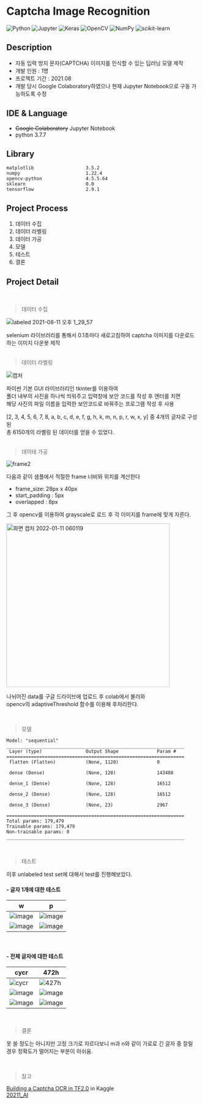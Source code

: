 # Captcha Image Recognition
<img alt="Python" src ="https://img.shields.io/badge/Python-3776AB.svg?&style=for-the-badge&logo=Python&logoColor=white"/> <img alt="Jupyter" src ="https://img.shields.io/badge/Jupyter-F37626.svg?&style=for-the-badge&logo=Jupyter&logoColor=white"/> <img alt="Keras" src ="https://img.shields.io/badge/Keras-D00000.svg?&style=for-the-badge&logo=Keras&logoColor=white"/>
<img alt="OpenCV" src ="https://img.shields.io/badge/OpenCV-5C3EE8.svg?&style=for-the-badge&logo=OpenCV&logoColor=white"/>
<img alt="NumPy" src ="https://img.shields.io/badge/NumPy-013243.svg?&style=for-the-badge&logo=NumPy&logoColor=white"/>
<img alt="scikit-learn" src ="https://img.shields.io/badge/scikit-learn-F7931E.svg?&style=for-the-badge&logo=scikit-learn&logoColor=white"/>


## Description  

* 자동 입력 방지 문자(CAPTCHA) 이미지를 인식할 수 있는 딥러닝 모델 제작
* 개발 인원 : 1명
* 프로젝트 기간 : 2021.08
* 개발 당시 Google Colaboratory하였으나 현재 Jupyter Notebook으로 구동 가능하도록 수정  

## IDE & Language  

- ~~Google Colaboratory~~ Jupyter Notebook
- python 3.7.7


## Library

```
matplotlib                   3.5.2
numpy                        1.22.4
opencv-python                4.5.5.64
sklearn                      0.0
tensorflow                   2.9.1
```

## Project Process  

1. 데이터 수집
2. 데이터 라벨링
3. 데이터 가공
4. 모델
5. 테스트
6. 결론
  
## Project Detail
<br>

>데이터 수집

![labeled 2021-08-11 오후 1_29_57](https://user-images.githubusercontent.com/74360958/128970367-8d9f1db1-a13b-4a3d-a572-da619e688df5.png)

selenium 라이브러리를 통해서 0.1초마다 새로고침하여 captcha 이미지를 다운로드하는 이미지 다운봇 제작  
<br>

>데이터 라벨링

![캡처](https://user-images.githubusercontent.com/74360958/128970424-7b6c2f69-1ede-4fbd-8480-30d99c0c0cbe.PNG)

파이썬 기본 GUI 라이브러리인 tkinter를 이용하여  
폴더 내부의 사진을 하나씩 띄워주고 입력창에 보안 코드를 작성 후 엔터를 치면  
해당 사진의 파일 이름을 입력한 보안코드로 바꿔주는 프로그램 작성 후 사용  

[2, 3, 4, 5, 6, 7, 8, a, b, c, d, e, f, g, h, k, m, n, p, r, w, x, y] 중 4개의 글자로 구성된  
총 6150개의 라벨링 된 데이터를 얻을 수 있었다.  
<br>

>데이테 가공

![frame2](https://user-images.githubusercontent.com/74360958/148836497-6961a5c0-bff8-40fa-9d35-a8e95aaa8b1f.png)

다음과 같이 샘플에서 적절한 frame 너비와 위치를 계산한다

- frame_size: 28px x 40px
- start_padding : 5px
- overlapped : 8px

그 후 opencv를 이용하여 grayscale로 로드 후 각 이미지를 frame에 맞게 자른다.
<br>

<img width="427" alt="화면 캡처 2022-01-11 060119" src="https://user-images.githubusercontent.com/74360958/148838844-c63c5fc2-ce3d-497b-9a52-b4f5505689b6.png">

나뉘어진 data를 구글 드라이브에 업로드 후 colab에서 불러와  
opencv의 adaptiveThreshold 함수를 이용해 후처리한다.

<br>

>모델

```
Model: "sequential"
_________________________________________________________________
 Layer (type)                Output Shape              Param #   
=================================================================
 flatten (Flatten)           (None, 1120)              0         
                                                                 
 dense (Dense)               (None, 128)               143488    
                                                                 
 dense_1 (Dense)             (None, 128)               16512     
                                                                 
 dense_2 (Dense)             (None, 128)               16512     
                                                                 
 dense_3 (Dense)             (None, 23)                2967      
                                                                 
=================================================================
Total params: 179,479
Trainable params: 179,479
Non-trainable params: 0
_________________________________________________________________
```
<br>


>테스트

이후 unlabeled test set에 대해서 test를 진행해보았다.

#### - 글자 1개에 대한 테스트

|w|p|
|---|---|
|![image](https://user-images.githubusercontent.com/74360958/172026579-c4ad99c3-ead3-46aa-8bba-a54919e16d97.png)|![image](https://user-images.githubusercontent.com/74360958/172026906-4efa65d3-6a75-4539-bd4c-0ba56dfc3fae.png)|
|![image](https://user-images.githubusercontent.com/74360958/172026894-4c581ff9-0f46-4b5e-a61b-dee78e8e18d7.png)|![image](https://user-images.githubusercontent.com/74360958/172026909-cbf8388c-1933-410d-bc43-82a6d4a9003d.png)|

<br>

#### - 전체 글자에 대한 테스트

|cycr|472h|
|---|---|
|![cycr](https://user-images.githubusercontent.com/74360958/172026954-3e8711fd-cbc7-432e-a373-46cb9d64b0d5.png)|![427h](https://user-images.githubusercontent.com/74360958/172027071-3e73390b-0d14-417d-997e-2884d54094a0.png)|
|![image](https://user-images.githubusercontent.com/74360958/172026722-2d2fee1d-db8f-4224-9344-3a10b94b26fa.png)|![image](https://user-images.githubusercontent.com/74360958/172027076-a796bf3f-d99e-4c59-abb8-4cb092c63714.png)|
|![image](https://user-images.githubusercontent.com/74360958/172026734-2c58474d-5a7d-44cb-8b87-145212987992.png)|![image](https://user-images.githubusercontent.com/74360958/172027092-97f0cbc2-087d-4c67-b364-0a8e56fc88c9.png)|

<br>

> 결론

못 쓸 정도는 아니지만 고정 크기로 자르다보니 m과 n와 같이 가로로 긴 글자 중 잘릴 경우 정확도가 떨어지는 부분이 아쉬움.

<br>


> 참고

[Building a Captcha OCR in TF2.0](https://www.kaggle.com/aakashnain/building-a-captcha-ocr-in-tf2-0) in Kaggle  
[20211_AI](https://github.com/bh2980/20211_AI)
